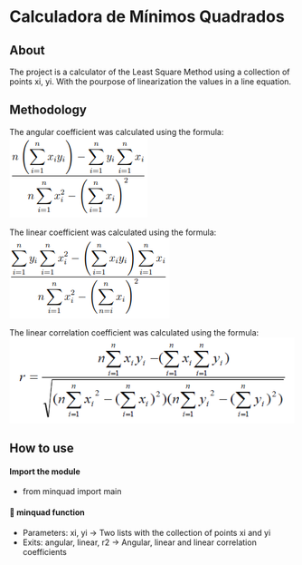 # Calculadora de Mínimos Quadrados

## About

The project is a calculator of the Least Square Method using a collection of points xi, yi. With the pourpose of linearization the values in a line equation.

## Methodology

The angular coefficient was calculated using the formula:<br>
<img src="https://github.com/the-rodrigo/minquad/blob/main/assets/Coeficiente-Angular.PNG"></img><br>

The linear coefficient was calculated using the formula:<br>
<img src="https://github.com/the-rodrigo/minquad/blob/main/assets/Coefiente-Linear.PNG"></img><br>

The linear correlation coefficient was calculated using the formula:<br>
<img src="https://github.com/the-rodrigo/minquad/blob/main/assets/Coeficiente-de-Correlacao.png"></img><br>

## How to use

#### Import the module
- from minquad import main

#### 🧠 <strong>minquad function</strong>
- Parameters: xi, yi -> Two lists with the collection of points xi and yi<br>
- Exits: angular, linear, r2 -> Angular, linear and linear correlation coefficients
